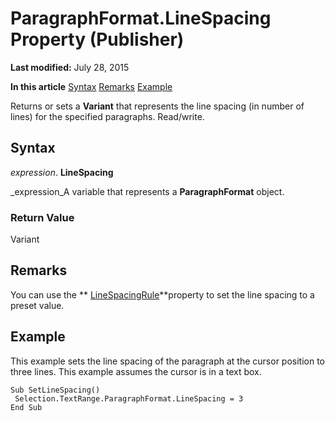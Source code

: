 
# ParagraphFormat.LineSpacing Property (Publisher)

 **Last modified:** July 28, 2015

 **In this article**
 [Syntax](#sectionSection0)
 [Remarks](#sectionSection1)
 [Example](#sectionSection2)


Returns or sets a  **Variant** that represents the line spacing (in number of lines) for the specified paragraphs. Read/write.


## Syntax
<a name="sectionSection0"> </a>

 _expression_. **LineSpacing**

 _expression_A variable that represents a  **ParagraphFormat** object.


### Return Value

Variant


## Remarks
<a name="sectionSection1"> </a>

You can use the  ** [LineSpacingRule](e9855daa-59f4-a4b6-f153-5de515261414.md)**property to set the line spacing to a preset value.


## Example
<a name="sectionSection2"> </a>

This example sets the line spacing of the paragraph at the cursor position to three lines. This example assumes the cursor is in a text box.


```
Sub SetLineSpacing() 
 Selection.TextRange.ParagraphFormat.LineSpacing = 3 
End Sub
```

